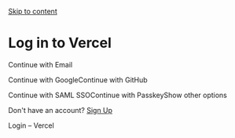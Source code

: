 [Skip to content](https://vercel.com/login?next=%2Fsso-api%3Furl%3Dhttps%253A%252F%252Ftars-git-main-gamerl09s-projects.vercel.app%252F%26nonce%3D7e1e88d0ecc4316cdb44f2b51a7a1a221d7117102d129830582e40a09c477839#geist-skip-nav)

# Log in to Vercel

Continue with Email

Continue with GoogleContinue with GitHub

Continue with SAML SSOContinue with PasskeyShow other options

Don't have an account? [Sign Up](https://vercel.com/signup?next=%2Fsso-api%3Furl%3Dhttps%3A%2F%2Ftars-git-main-gamerl09s-projects.vercel.app%2F%26nonce%3D7e1e88d0ecc4316cdb44f2b51a7a1a221d7117102d129830582e40a09c477839)

Login – Vercel